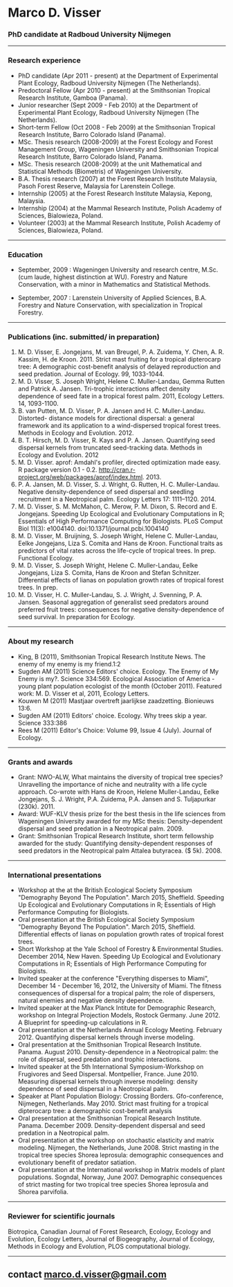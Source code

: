 # Marco D. Visser

### PhD candidate at Radboud University Nijmegen


---

### Research experience
- PhD candidate (Apr 2011 - present) at the Department of Experimental Plant Ecology, Radboud University Nijmegen (The Netherlands). 
- Predoctoral Fellow (Apr 2010 - present) at the Smithsonian Tropical Research Institute, Gamboa (Panama). 
- Junior researcher (Sept 2009 - Feb 2010) at the Department of Experimental Plant Ecology,  Radboud University Nijmegen (The Netherlands). 
- Short-term Fellow (Oct 2008 - Feb 2009) at the Smithsonian Tropical Research Institute, Barro Colorado Island (Panama). 
- MSc. Thesis research (2008-2009) at the Forest Ecology and Forest Management Group, Wageningen University and Smithsonian Tropical Research Institute, Barro Colorado Island, Panama.
- MSc. Thesis research (2008-2009) at the unit Mathematical and Statistical Methods (Biometris) of Wageningen University. 
- B.A. Thesis research (2007) at the Forest Research Institute Malaysia, Pasoh Forest Reserve, Malaysia for Larenstein College.
- Internship (2005) at the Forest Research Institute Malaysia, Kepong, Malaysia.
- Internship (2004) at the Mammal Research Institute, Polish Academy of Sciences, Bialowieza, Poland.
- Volunteer (2003) at the Mammal Research Institute, Polish Academy of Sciences, Bialowieza, Poland.

---

### Education
* September, 2009
: Wageningen University and research centre, M.Sc. (cum laude, highest distinction at WU).
 Forestry and Nature Conservation, with a minor in Mathematics and Statistical Methods.

* September, 2007
: Larenstein University of Applied Sciences, B.A.
Forestry and Nature Conservation, with specialization in Tropical Forestry.

---

### Publications (inc. submitted/ in preparation)
1. M. D. Visser, E. Jongejans, M. van Breugel, P. A. Zuidema, Y. Chen, A. R. Kassim, H. de Kroon. 2011.  Strict mast fruiting for a tropical dipterocarp tree: A demographic cost-benefit analysis of delayed reproduction and seed predation. Journal of Ecology. 99, 1033-1044.  
2. M. D. Visser, S. Joseph Wright, Helene C. Muller-Landau, Gemma Rutten and Patrick A. Jansen. Tri-trophic interactions affect density dependence of seed fate in a tropical forest palm. 2011, Ecology Letters. 14, 1093-1100.
3. B. van Putten, M. D. Visser, P. A. Jansen and H. C. Muller-Landau. Distorted- distance models for directional dispersal: a general framework and its application to a wind-dispersed tropical forest trees. Methods in Ecology and Evolution. 2012.
4. B. T. Hirsch, M. D. Visser, R. Kays and P. A. Jansen.  Quantifying seed dispersal kernels from truncated seed-tracking data. Methods in Ecology and Evolution. 2012
5. M. D. Visser. aprof: Amdahl's profiler, directed optimization made easy. R package version 0.1 - 0.2. http://cran.r-project.org/web/packages/aprof/index.html. 2013.
6. P. A. Jansen, M. D.  Visser, S. J. Wright, G. Rutten, H. C.  Muller-Landau. Negative density-dependence of seed dispersal and seedling recruitment in a Neotropical palm. Ecology Letters 17: 1111–1120. 2014.
7. M. D. Visser, S. M. McMahon, C. Merow, P. M. Dixon, S. Record and E. Jongejans.  Speeding Up Ecological and Evolutionary Computations in R; Essentials of High Performance Computing for Biologists. PLoS Comput Biol 11(3): e1004140. doi:10.1371/journal.pcbi.1004140
8. M. D. Visser, M. Bruijning, S. Joseph Wright, Helene C. Muller-Landau,  Eelke Jongejans, Liza S. Comita and Hans de Kroon. Functional traits as predictors of vital rates across the life-cycle of tropical trees. In prep. Functional Ecology.
9. M. D. Visser, S. Joseph Wright, Helene C. Muller-Landau,  Eelke Jongejans, Liza S. Comita, Hans de Kroon and Stefan Schnitzer. 
Differential effects of lianas on population growth rates of tropical forest trees. In prep.
10. M. D. Visser, H. C. Muller-Landau, S. J. Wright, J. Svenning, P. A. Jansen. Seasonal aggregation of generalist seed predators around preferred fruit trees: consequences for negative density-dependence of seed survival. In preparation for Ecology.

---

### About my research
* King, B (2011), Smithsonian Tropical Research Institute News. The enemy of my enemy is my friend.1:2
* Sugden AM (2011) Science Editors' choice. Ecology. The Enemy of My Enemy is my?. Science 334:569.
Ecological Association of America - young plant population ecologist of the month (October 2011). Featured work: M. D. Visser et al, 2011, Ecology Letters.
* Kouwen M (2011) Mastjaar overtreft jaarlijkse zaadzetting. Bionieuws 13:6.
* Sugden AM (2011) Editors' choice. Ecology. Why trees skip a year. Science 333:386
* Rees M (2011) Editor's Choice: Volume 99, Issue 4 (July). Journal of Ecology.

---

### Grants and awards
- Grant: NWO-ALW, What maintains the diversity of tropical tree species? Unravelling the importance of niche and neutrality with a life cycle approach. Co-wrote with Hans de Kroon, Helene Muller-Landau, Eelke Jongejans, S. J. Wright, P.A. Zuidema, P.A. Jansen and S. Tuljapurkar (230k). 2011. 
- Award: WUF-KLV thesis prize for the best thesis in the life sciences from Wageningen University awarded for my MSc thesis: Density-dependent dispersal and seed predation in a Neotropical palm. 2009.
- Grant: Smithsonian Tropical Research Institute, short term fellowship awarded for the study: Quantifying density-dependent responses of seed predators in the Neotropical palm Attalea butyracea. ($ 5k). 2008. 

---

### International presentations
* Workshop at the at the British Ecological Society Symposium "Demography Beyond The Population". March 2015, Sheffield. Speeding Up Ecological and Evolutionary Computations in R; Essentials of High Performance Computing for Biologists.
* Oral presentation at the British Ecological Society Symposium "Demography Beyond The Population". March 2015, Sheffield. Differential effects of lianas on population growth rates of tropical forest trees.
* Short Workshop at the Yale School of Forestry & Environmental Studies. December 2014, New Haven. Speeding Up Ecological and Evolutionary Computations in R; Essentials of High Performance Computing for Biologists.
* Invited speaker at the conference "Everything disperses to Miami", December 14 - December 16, 2012, the University of Miami. The fitness consequences of dispersal for a tropical palm; the role of dispersers, natural enemies and negative density dependence.
* Invited speaker at the Max Planck Intitute for Demographic Research, workshop on Integral Projection Models, Rostock Germany.  June 2012. A Blueprint for speeding-up calculations in R.
* Oral presentation at the Netherlands Annual Ecology Meeting. February 2012. Quantifying dispersal kernels through inverse modeling. 
* Oral presentation at the Smithsonian Tropical Research Institute. Panama. August 2010. Density-dependence in a Neotropical palm: the role of dispersal, seed predation and trophic interactions.
* Invited speaker at the 5th International Symposium-Workshop on Frugivores and Seed Dispersal. Montpellier, France. June 2010. Measuring dispersal kernels through inverse modeling: density dependence of seed dispersal in a Neotropical palm.
* Speaker at Plant Population Biology: Crossing Borders. Gfo-conference, Nijmegen, Netherlands. May 2010. Strict mast fruiting for a tropical dipterocarp tree: a demographic cost-benefit analysis
* Oral presentation at the Smithsonian Tropical Research Institute. Panama. December 2009. Density-dependent dispersal and seed predation in a Neotropical palm.
* Oral presentation at the workshop on stochastic elasticity and matrix modeling. Nijmegen, the Netherlands, June 2008. Strict masting in the tropical tree species Shorea leprosula: demographic consequences and evolutionary benefit of predator satiation.
* Oral presentation at the International workshop in Matrix models of plant populations. Sogndal, Norway, June 2007. Demographic consequences of strict masting for two tropical tree species Shorea leprosula and Shorea parvifolia.

---

### Reviewer for scientific journals
Biotropica, Canadian Journal of Forest Research, Ecology, Ecology and Evolution, Ecology Letters, Journal of Biogeography, Journal of Ecology, Methods in Ecology and Evolution, PLOS computational biology. 

----
contact <marco.d.visser@gmail.com> 
----
